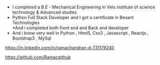 * I completed a B.E - Mechanical Engineering in Vels institute of science technology & Advanced studies 
* Python Full Stack Developer and I got a certificate in Besant Technologies  
*And i completed both front end and Back end developer 
* And i know very well in Python , Html5, Css3 , Javascript , Reactjs , Bootstrap3 , MySql

https://in.linkedin.com/in/ramachandran-d-731179240

https://github.com/Ramacgithub